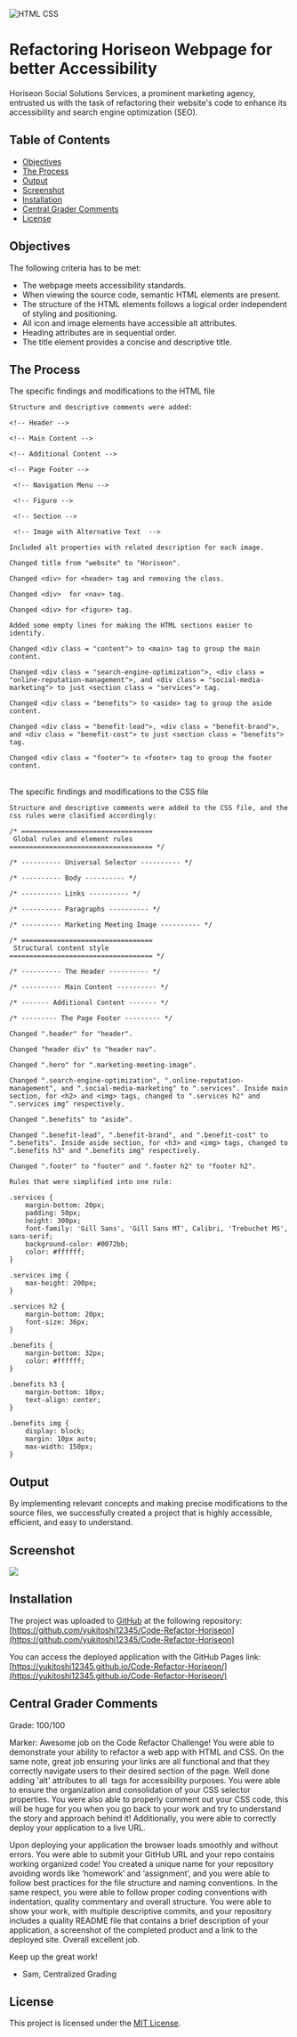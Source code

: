 ![HTML CSS](https://img.shields.io/badge/HTML-CSS-blue)

# Refactoring Horiseon Webpage for better Accessibility

Horiseon Social Solutions Services, a prominent marketing agency, entrusted us with the task of refactoring their website's code to enhance its accessibility and search engine optimization (SEO).

## Table of Contents

- [Objectives](#objectives)
- [The Process](#the-process)
- [Output](#output)
- [Screenshot](#screenshot)
- [Installation](#installation)
- [Central Grader Comments](#central-grader-comments)
- [License](#license)

## Objectives

The following criteria has to be met:

- The webpage meets accessibility standards.
- When viewing the source code, semantic HTML elements are present.
- The structure of the HTML elements follows a logical order independent of styling and positioning.
- All icon and image elements have accessible alt attributes.
- Heading attributes are in sequential order.
- The title element provides a concise and descriptive title.

## The Process

The specific findings and modifications to the HTML file

```
Structure and descriptive comments were added:

<!-- Header -->

<!-- Main Content -->

<!-- Additional Content -->

<!-- Page Footer -->

 <!-- Navigation Menu -->

 <!-- Figure -->

 <!-- Section -->

 <!-- Image with Alternative Text  -->

Included alt properties with related description for each image.

Changed title from "website" to "Horiseon".

Changed <div> for <header> tag and removing the class.

Changed <div>  for <nav> tag.

Changed <div> for <figure> tag.

Added some empty lines for making the HTML sections easier to identify.

Changed <div class = "content"> to <main> tag to group the main content.

Changed <div class = "search-engine-optimization">, <div class = "online-reputation-management">, and <div class = "social-media-marketing"> to just <section class = "services"> tag.

Changed <div class = "benefits"> to <aside> tag to group the aside content.

Changed <div class = "benefit-lead">, <div class = "benefit-brand">, and <div class = "benefit-cost"> to just <section class = "benefits"> tag.

Changed <div class = "footer"> to <footer> tag to group the footer content.
```

\
The specific findings and modifications to the CSS file

```
Structure and descriptive comments were added to the CSS file, and the css rules were clasified accordingly:

/* =================================
 Global rules and element rules
==================================== */

/* ---------- Universal Selector ---------- */

/* ---------- Body ---------- */

/* ---------- Links ---------- */

/* ---------- Paragraphs ---------- */

/* ---------- Marketing Meeting Image ---------- */

/* =================================
 Structural content style
==================================== */

/* ---------- The Header ---------- */

/* ---------- Main Content ---------- */

/* ------- Additional Content ------- */

/* --------- The Page Footer --------- */

Changed ".header" for "header".

Changed "header div" to "header nav".

Changed ".hero" for ".marketing-meeting-image".

Changed ".search-engine-optimization", ".online-reputation-management", and ".social-media-marketing" to ".services". Inside main section, for <h2> and <img> tags, changed to ".services h2" and ".services img" respectively.

Changed ".benefits" to "aside".

Changed ".benefit-lead", ".benefit-brand", and ".benefit-cost" to ".benefits". Inside aside section, for <h3> and <img> tags, changed to ".benefits h3" and ".benefits img" respectively.

Changed ".footer" to "footer" and ".footer h2" to "footer h2".

Rules that were simplified into one rule:

.services {
    margin-bottom: 20px;
    padding: 50px;
    height: 300px;
    font-family: 'Gill Sans', 'Gill Sans MT', Calibri, 'Trebuchet MS', sans-serif;
    background-color: #0072bb;
    color: #ffffff;
}

.services img {
    max-height: 200px;
}

.services h2 {
    margin-bottom: 20px;
    font-size: 36px;
}

.benefits {
    margin-bottom: 32px;
    color: #ffffff;
}

.benefits h3 {
    margin-bottom: 10px;
    text-align: center;
}

.benefits img {
    display: block;
    margin: 10px auto;
    max-width: 150px;
}
```

## Output

By implementing relevant concepts and making precise modifications to the source files, we successfully created a project that is highly accessible, efficient, and easy to understand.

## Screenshot

![](./assets/images/webpage.png)

## Installation

The project was uploaded to [GitHub](https://github.com/) at the following repository:
[https://github.com/yukitoshi12345/Code-Refactor-Horiseon](https://github.com/yukitoshi12345/Code-Refactor-Horiseon)

You can access the deployed application with the GitHub Pages link:
[https://yukitoshi12345.github.io/Code-Refactor-Horiseon/](https://yukitoshi12345.github.io/Code-Refactor-Horiseon/)

## Central Grader Comments

Grade: 100/100

Marker: Awesome job on the Code Refactor Challenge! You were able to demonstrate your ability to refactor a web app with HTML and CSS. On the same note, great job ensuring your links are all functional and that they correctly navigate users to their desired section of the page. Well done adding 'alt' attributes to all <img> tags for accessibility purposes. You were able to ensure the organization and consolidation of your CSS selector properties. You were also able to properly comment out your CSS code, this will be huge for you when you go back to your work and try to understand the story and approach behind it! Additionally, you were able to correctly deploy your application to a live URL.

Upon deploying your application the browser loads smoothly and without errors. You were able to submit your GitHub URL and your repo contains working organized code! You created a unique name for your repository avoiding words like ‘homework’ and ‘assignment’, and you were able to follow best practices for the file structure and naming conventions. In the same respect, you were able to follow proper coding conventions with indentation, quality commentary and overall structure. You were able to show your work, with multiple descriptive commits, and your repository includes a quality README file that contains a brief description of your application, a screenshot of the completed product and a link to the deployed site. Overall excellent job.

Keep up the great work!

- Sam, Centralized Grading

## License

This project is licensed under the [MIT License](https://github.com/Yukitoshi12345/Code-Refactor-Horiseon/blob/main/LICENSE).
